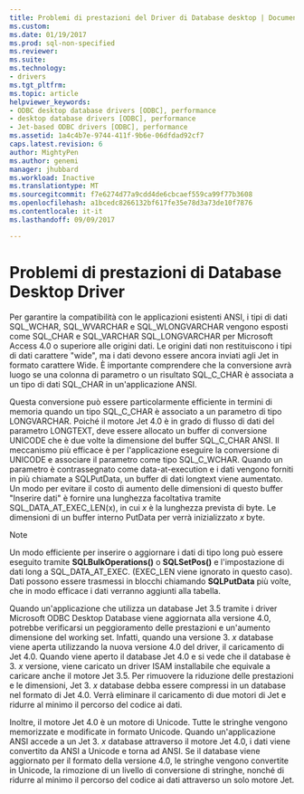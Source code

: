 ```yaml
---
title: Problemi di prestazioni del Driver di Database desktop | Documenti Microsoft
ms.custom: 
ms.date: 01/19/2017
ms.prod: sql-non-specified
ms.reviewer: 
ms.suite: 
ms.technology:
- drivers
ms.tgt_pltfrm: 
ms.topic: article
helpviewer_keywords:
- ODBC desktop database drivers [ODBC], performance
- desktop database drivers [ODBC], performance
- Jet-based ODBC drivers [ODBC], performance
ms.assetid: 1a4c4b7e-9744-411f-9b6e-06dfdad92cf7
caps.latest.revision: 6
author: MightyPen
ms.author: genemi
manager: jhubbard
ms.workload: Inactive
ms.translationtype: MT
ms.sourcegitcommit: f7e6274d77a9cdd4de6cbcaef559ca99f77b3608
ms.openlocfilehash: a1bcedc8266132bf617fe35e78d3a73de10f7876
ms.contentlocale: it-it
ms.lasthandoff: 09/09/2017

---
```

# <a name="desktop-database-driver-performance-issues"></a>Problemi di prestazioni di Database Desktop Driver
Per garantire la compatibilità con le applicazioni esistenti ANSI, i tipi di dati SQL_WCHAR, SQL_WVARCHAR e SQL_WLONGVARCHAR vengono esposti come SQL_CHAR e SQL_VARCHAR SQL_LONGVARCHAR per Microsoft Access 4.0 o superiore alle origini dati. Le origini dati non restituiscono i tipi di dati carattere "wide", ma i dati devono essere ancora inviati agli Jet in formato carattere Wide. È importante comprendere che la conversione avrà luogo se una colonna di parametro o un risultato SQL_C_CHAR è associata a un tipo di dati SQL_CHAR in un'applicazione ANSI.  
  
 Questa conversione può essere particolarmente efficiente in termini di memoria quando un tipo SQL_C_CHAR è associato a un parametro di tipo LONGVARCHAR. Poiché il motore Jet 4.0 è in grado di flusso di dati del parametro LONGTEXT, deve essere allocato un buffer di conversione UNICODE che è due volte la dimensione del buffer SQL_C_CHAR ANSI. Il meccanismo più efficace è per l'applicazione eseguire la conversione di UNICODE e associare il parametro come tipo SQL_C_WCHAR. Quando un parametro è contrassegnato come data-at-execution e i dati vengono forniti in più chiamate a SQLPutData, un buffer di dati longtext viene aumentato. Un modo per evitare il costo di aumento delle dimensioni di questo buffer "Inserire dati" è fornire una lunghezza facoltativa tramite SQL_DATA_AT_EXEC_LEN(x), in cui *x* è la lunghezza prevista di byte. Le dimensioni di un buffer interno PutData per verrà inizializzato *x* byte.  
  
> [!NOTE]  
>  Un modo efficiente per inserire o aggiornare i dati di tipo long può essere eseguito tramite **SQLBulkOperations()** o **SQLSetPos()** e l'impostazione di dati long a SQL_DATA_AT_EXEC. (EXEC_LEN viene ignorato in questo caso). Dati possono essere trasmessi in blocchi chiamando **SQLPutData** più volte, che in modo efficace i dati verranno aggiunti alla tabella.  
  
 Quando un'applicazione che utilizza un database Jet 3.5 tramite i driver Microsoft ODBC Desktop Database viene aggiornata alla versione 4.0, potrebbe verificarsi un peggioramento delle prestazioni e un'aumento dimensione del working set. Infatti, quando una versione 3. *x* database viene aperta utilizzando la nuova versione 4.0 del driver, il caricamento di Jet 4.0. Quando viene aperto il database Jet 4.0 e si vede che il database è 3. *x* versione, viene caricato un driver ISAM installabile che equivale a caricare anche il motore Jet 3.5. Per rimuovere la riduzione delle prestazioni e le dimensioni, Jet 3. *x* database debba essere compressi in un database nel formato di Jet 4.0. Verrà eliminare il caricamento di due motori di Jet e ridurre al minimo il percorso del codice ai dati.  
  
 Inoltre, il motore Jet 4.0 è un motore di Unicode. Tutte le stringhe vengono memorizzate e modificate in formato Unicode. Quando un'applicazione ANSI accede a un Jet 3. *x* database attraverso il motore Jet 4.0, i dati viene convertito da ANSI a Unicode e torna ad ANSI. Se il database viene aggiornato per il formato della versione 4.0, le stringhe vengono convertite in Unicode, la rimozione di un livello di conversione di stringhe, nonché di ridurre al minimo il percorso del codice ai dati attraverso un solo motore Jet.


